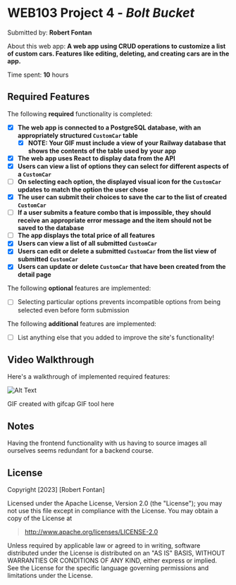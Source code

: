 # WEB103 Project 4 - *Bolt Bucket*

Submitted by: **Robert Fontan**

About this web app: **A web app using CRUD operations to customize a list of custom cars. Features like editing, deleting, and creating cars are in the app.**

Time spent: **10** hours

## Required Features

The following **required** functionality is completed:

<!-- Make sure to check off completed functionality below -->
- [x] **The web app is connected to a PostgreSQL database, with an appropriately structured `CustomCar` table**
  - [x] **NOTE: Your GIF must include a view of your Railway database that shows the contents of the table used by your app**
- [x] **The web app uses React to display data from the API**
- [x] **Users can view a list of options they can select for different aspects of a `CustomCar`**
- [ ] **On selecting each option, the displayed visual icon for the `CustomCar` updates to match the option the user chose**
- [x] **The user can submit their choices to save the car to the list of created `CustomCar`**
- [ ] **If a user submits a feature combo that is impossible, they should receive an appropriate error message and the item should not be saved to the database**
- [ ] **The app displays the total price of all features**
- [x] **Users can view a list of all submitted `CustomCar`**
- [x] **Users can edit or delete a submitted `CustomCar` from the list view of submitted `CustomCar`**
- [x] **Users can update or delete `CustomCar` that have been created from the detail page**

The following **optional** features are implemented:

- [ ] Selecting particular options prevents incompatible options from being selected even before form submission

The following **additional** features are implemented:

- [ ] List anything else that you added to improve the site's functionality!

## Video Walkthrough

Here's a walkthrough of implemented required features:

<!-- <img src='http://i.imgur.com/link/to/your/gif/file.gif' title='Video Walkthrough' width='' alt='Video Walkthrough' /> -->
![Alt Text](http://i.imgur.com/BLaV1GZh.gif)
<!-- Replace this with whatever GIF tool you used! -->
GIF created with gifcap  GIF tool here
<!-- Recommended tools:
[Kap](https://getkap.co/) for macOS
[ScreenToGif](https://www.screentogif.com/) for Windows
[peek](https://github.com/phw/peek) for Linux. -->

## Notes

Having the frontend functionality with us having to source images all ourselves seems redundant for a backend course.

## License

Copyright [2023] [Robert Fontan]

Licensed under the Apache License, Version 2.0 (the "License"); you may not use this file except in compliance with the License. You may obtain a copy of the License at

> http://www.apache.org/licenses/LICENSE-2.0

Unless required by applicable law or agreed to in writing, software distributed under the License is distributed on an "AS IS" BASIS, WITHOUT WARRANTIES OR CONDITIONS OF ANY KIND, either express or implied. See the License for the specific language governing permissions and limitations under the License.